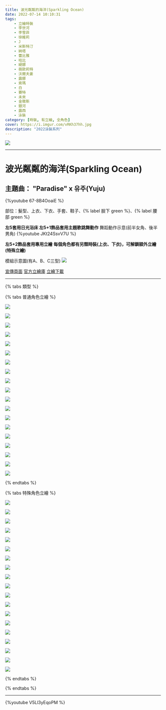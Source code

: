 ```yaml
---
title: 波光粼粼的海洋(Sparkling Ocean)
date: 2022-07-14 10:10:31
tags:
    - 立繪時裝
    - 李世河
    - 李雪菲
    - 徐維莉
    - J
    - 米斯特汀
    - 納塔
    - 蕾比雅
    - 哈比
    - 緹娜
    - 薇歐莉特
    - 沃爾夫姜
    - 露娜
    - 索瑪
    - 白
    - 賽特
    - 未來
    - 金徹斯
    - 銀河
    - 露西
    - 泳裝
category: [時裝, 有立繪, 全角色]
cover: https://i.imgur.com/vRKh37hh.jpg
description: "2022泳裝系列"
---
```


[![](https://i.imgur.com/vRKh37hh.jpg)](https://i.imgur.com/vRKh37h.jpg)

---
# 波光粼粼的海洋(Sparkling Ocean)

## 主題曲： "Paradise" x 유주(Yuju)
{%youtube 67-8B4OoaiE %}


部位：髮型、上衣、下衣、手套、鞋子、{% label 臉下 green %}、{% label 腰部 green %}


**左5套用日光浴床 左5+1飾品套用主題歌跳舞動作**
舞蹈動作示意(前半女角、後半男角)
{%youtube JKt24SsvV7U %}

**左5+2飾品套用專用立繪**
**每個角色都有另類時裝(上衣、下衣)，可解鎖額外立繪(特殊立繪)**

模組示意圖(有A、B、C三型)
[![](https://i.imgur.com/T50KVELh.png)](https://i.imgur.com/T50KVEL.png)

[宣傳頁面](https://closers.nexon.com/Events2022/0714/Costume)
[官方立繪庫](https://closers.nexon.com/Pds/FanSiteKit)
[立繪下載](https://closers.vod.nexoncdn.co.kr/site/fansitekit/Closers_FansiteKit_Sparkling_Ocean_220714_70B3D620.zip)


---
{% tabs 類型 %}
<!-- tab 普通角色立繪 -->
{% tabs 普通角色立繪 %}
<!-- tab 李世河(Seha)-->
[![](https://i.imgur.com/EyDoNPOh.png)](https://i.imgur.com/EyDoNPO.png)
<!-- endtab -->
<!-- tab 李雪菲(Seulbi)-->
[![](https://i.imgur.com/ZdRPxLMh.png)](https://i.imgur.com/ZdRPxLM.png)
<!-- endtab -->
<!-- tab 徐維莉(Yuri)-->
[![](https://i.imgur.com/DkxhDdnh.png)](https://i.imgur.com/DkxhDdn.png)
<!-- endtab -->
<!-- tab J-->
[![](https://i.imgur.com/oRjiXwlh.png)](https://i.imgur.com/oRjiXwl.png)
<!-- endtab -->
<!-- tab 米斯特汀(Tein)-->
[![](https://i.imgur.com/Drgh872h.png)](https://i.imgur.com/Drgh872.png)
<!-- endtab -->
<!-- tab 納塔(Nata)-->
[![](https://i.imgur.com/YYYelPch.png)](https://i.imgur.com/YYYelPc.png)
<!-- endtab -->
<!-- tab 蕾比雅(Levia)-->
[![](https://i.imgur.com/vVMCMu2h.png)](https://i.imgur.com/vVMCMu2.png)
<!-- endtab -->
<!-- tab 哈比(Harpy)-->
[![](https://i.imgur.com/T5TOmtUh.png)](https://i.imgur.com/T5TOmtU.png)
<!-- endtab -->
<!-- tab 緹娜(Tina)-->
[![](https://i.imgur.com/Rqi6BE6h.png)](https://i.imgur.com/Rqi6BE6.png)
<!-- endtab -->
<!-- tab 薇歐莉特(Violet)-->
[![](https://i.imgur.com/UVCgTVFh.png)](https://i.imgur.com/UVCgTVF.png)
<!-- endtab -->
<!-- tab 沃爾夫姜(Wolfgang)-->
[![](https://i.imgur.com/sGp4BzLh.png)](https://i.imgur.com/sGp4BzL.png)
<!-- endtab -->
<!-- tab 露娜(Luna)-->
[![](https://i.imgur.com/iZkBVCJh.png)](https://i.imgur.com/iZkBVCJ.png)
<!-- endtab -->
<!-- tab 索瑪(Soma)-->
[![](https://i.imgur.com/FUn8QmEh.png)](https://i.imgur.com/FUn8QmE.png)
<!-- endtab -->
<!-- tab 白(Bai)-->
[![](https://i.imgur.com/74fFV0Ih.png)](https://i.imgur.com/74fFV0I.png)
<!-- endtab -->
<!-- tab 賽特(Seth)-->
[![](https://i.imgur.com/xMvSSQah.png)](https://i.imgur.com/xMvSSQa.png)
<!-- endtab -->
<!-- tab 未來(Mirae)-->
[![](https://i.imgur.com/TkhVhrYh.png)](https://i.imgur.com/TkhVhrY.png)
<!-- endtab -->
<!-- tab 徹斯(Chulsoo)-->
[![](https://i.imgur.com/QFUugOBh.png)](https://i.imgur.com/QFUugOB.png)
<!-- endtab -->
<!-- tab 銀河(Eunha)-->
[![](https://i.imgur.com/DJ5HmQFh.png)](https://i.imgur.com/DJ5HmQF.png)
<!-- endtab -->
<!-- tab 露西(Lucy)-->
[![](https://i.imgur.com/uZdXpzzh.png)](https://i.imgur.com/uZdXpzz.png)
<!-- endtab -->
{% endtabs %}
<!-- endtab -->

<!-- tab 特殊角色立繪 -->
{% tabs 特殊角色立繪 %}
<!-- tab 李世河(Seha)-->
[![](https://i.imgur.com/nTa9DBsh.png)](https://i.imgur.com/nTa9DBs.png)
<!-- endtab -->
<!-- tab 李雪菲(Seulbi)-->
[![](https://i.imgur.com/vhmUALEh.png)](https://i.imgur.com/vhmUALE.png)
<!-- endtab -->
<!-- tab 徐維莉(Yuri)-->
[![](https://i.imgur.com/Z2x3uyOh.png)](https://i.imgur.com/Z2x3uyO.png)
<!-- endtab -->
<!-- tab J-->
[![](https://i.imgur.com/rNS2jfRh.png)](https://i.imgur.com/rNS2jfR.png)
<!-- endtab -->
<!-- tab 米斯特汀(Tein)-->
[![](https://i.imgur.com/N0gntMWh.png)](https://i.imgur.com/N0gntMW.png)
<!-- endtab -->
<!-- tab 納塔(Nata)-->
[![](https://i.imgur.com/xcqwB9nh.png)](https://i.imgur.com/xcqwB9n.png)
<!-- endtab -->
<!-- tab 蕾比雅(Levia)-->
[![](https://i.imgur.com/F4LF4SXh.png)](https://i.imgur.com/F4LF4SX.png)
<!-- endtab -->
<!-- tab 哈比(Harpy)-->
[![](https://i.imgur.com/v8ljnQqh.png)](https://i.imgur.com/v8ljnQq.png)
<!-- endtab -->
<!-- tab 緹娜(Tina)-->
[![](https://i.imgur.com/QJKq3bLh.png)](https://i.imgur.com/QJKq3bL.png)
<!-- endtab -->
<!-- tab 薇歐莉特(Violet)-->
[![](https://i.imgur.com/LGOt2O6h.png)](https://i.imgur.com/LGOt2O6.png)
<!-- endtab -->
<!-- tab 沃爾夫姜(Wolfgang)-->
[![](https://i.imgur.com/RAH4VAth.png)](https://i.imgur.com/RAH4VAt.png)
<!-- endtab -->
<!-- tab 露娜(Luna)-->
[![](https://i.imgur.com/uWaJ1W1h.png)](https://i.imgur.com/uWaJ1W1.png)
<!-- endtab -->
<!-- tab 索瑪(Soma)-->
[![](https://i.imgur.com/ajRSgx9h.png)](https://i.imgur.com/ajRSgx9.png)
<!-- endtab -->
<!-- tab 白(Bai)-->
[![](https://i.imgur.com/jma89xVh.png)](https://i.imgur.com/jma89xV.png)
<!-- endtab -->
<!-- tab 賽特(Seth)-->
[![](https://i.imgur.com/Lybin0Rh.png)](https://i.imgur.com/Lybin0R.png)
<!-- endtab -->
<!-- tab 未來(Mirae)-->
[![](https://i.imgur.com/HpDXE7th.png)](https://i.imgur.com/HpDXE7t.png)
<!-- endtab -->
<!-- tab 徹斯(Chulsoo)-->
[![](https://i.imgur.com/fNVzO7uh.png)](https://i.imgur.com/fNVzO7u.png)
<!-- endtab -->
<!-- tab 銀河(Eunha)-->
[![](https://i.imgur.com/ppgB61Qh.png)](https://i.imgur.com/ppgB61Q.png)
<!-- endtab -->
<!-- tab 露西(Lucy)-->
[![](https://i.imgur.com/W24ka9Vh.png)](https://i.imgur.com/W24ka9V.png)
<!-- endtab -->
{% endtabs %}
<!-- endtab -->

{% endtabs %}

---

{%youtube V5Ll3yEqoPM %}
